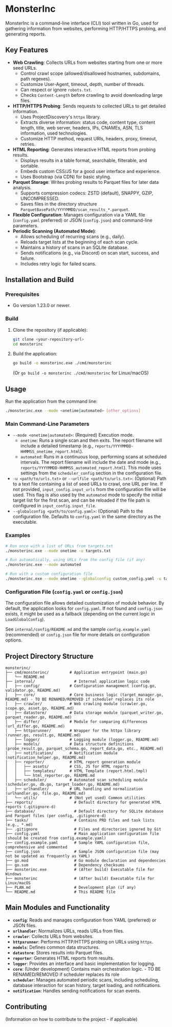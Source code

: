 # MonsterInc

MonsterInc is a command-line interface (CLI) tool written in Go, used for gathering information from websites, performing HTTP/HTTPS probing, and generating reports.

## Key Features

-   **Web Crawling**: Collects URLs from websites starting from one or more seed URLs.
    -   Control crawl scope (allowed/disallowed hostnames, subdomains, path regexes).
    -   Customize User-Agent, timeout, depth, number of threads.
    -   Can respect or ignore `robots.txt`.
    -   Checks `Content-Length` before crawling to avoid downloading large files.
-   **HTTP/HTTPS Probing**: Sends requests to collected URLs to get detailed information.
    -   Uses ProjectDiscovery's `httpx` library.
    -   Extracts diverse information: status code, content type, content length, title, web server, headers, IPs, CNAMEs, ASN, TLS information, used technologies.
    -   Customize HTTP method, request URIs, headers, proxy, timeout, retries.
-   **HTML Reporting**: Generates interactive HTML reports from probing results.
    -   Displays results in a table format, searchable, filterable, and sortable.
    -   Embeds custom CSS/JS for a good user interface and experience.
    -   Uses Bootstrap (via CDN) for basic styling.
-   **Parquet Storage**: Writes probing results to Parquet files for later data analysis.
    -   Supports compression codecs: ZSTD (default), SNAPPY, GZIP, UNCOMPRESSED.
    -   Saves files in the directory structure `ParquetBasePath/YYYYMMDD/scan_results_*.parquet`.
-   **Flexible Configuration**: Manages configuration via a YAML file (`config.yaml` preferred) or JSON (`config.json`) and command-line parameters.
-   **Periodic Scanning (Automated Mode)**:
    -   Allows scheduling of recurring scans (e.g., daily).
    -   Reloads target lists at the beginning of each scan cycle.
    -   Maintains a history of scans in an SQLite database.
    -   Sends notifications (e.g., via Discord) on scan start, success, and failure.
    -   Includes retry logic for failed scans.

## Installation and Build

### Prerequisites

-   Go version 1.23.0 or newer.

### Build

1.  Clone the repository (if applicable):
    ```bash
    git clone <your-repository-url>
    cd monsterinc
    ```
2.  Build the application:
    ```bash
    go build -o monsterinc.exe ./cmd/monsterinc
    ```
    (Or `go build -o monsterinc ./cmd/monsterinc` for Linux/macOS)

## Usage

Run the application from the command line:

```bash
./monsterinc.exe --mode <onetime|automated> [other_options]
```

### Main Command-Line Parameters

-   `--mode <onetime|automated>`: (Required) Execution mode.
    -   `onetime`: Runs a single scan and then exits. The report filename will include a detailed timestamp (e.g., `reports/YYYYMMDD-HHMMSS_onetime_report.html`).
    -   `automated`: Runs in a continuous loop, performing scans at scheduled intervals. The report filename will include the date and mode (e.g., `reports/YYYYMMDD-HHMMSS_automated_report.html`). This mode uses settings from the `scheduler_config` section in the configuration file.
-   `-u <path/to/urls.txt>` or `--urlfile <path/to/urls.txt>`: (Optional) Path to a text file containing a list of seed URLs to crawl, one URL per line. If not provided, `input_config.input_urls` from the configuration file will be used. This flag is also used by the `automated` mode to specify the initial target list for the first scan, and can be reloaded if the file path is configured in `input_config.input_file`.
-   `--globalconfig <path/to/config.yaml>`: (Optional) Path to the configuration file. Defaults to `config.yaml` in the same directory as the executable.

### Examples

```bash
# Run once with a list of URLs from targets.txt
./monsterinc.exe --mode onetime -u targets.txt

# Run automatically, using URLs from the config file (if any)
./monsterinc.exe --mode automated

# Run with a custom configuration file
./monsterinc.exe --mode onetime --globalconfig custom_config.yaml -u targets.txt
```

### Configuration File (`config.yaml` or `config.json`)

The configuration file allows detailed customization of module behavior. By default, the application looks for `config.yaml`. If not found and `config.json` exists, it might be used as a fallback (depending on the current logic in `LoadGlobalConfig`).

See `internal/config/README.md` and the sample `config.example.yaml` (recommended) or `config.json` file for more details on configuration options.

## Project Directory Structure

```
monsterinc/
├── cmd/monsterinc/         # Application entrypoint (main.go)
│   └── README.md
├── internal/                 # Internal application logic code
│   ├── config/             # Configuration management (config.go, validator.go, README.md)
│   ├── core/               # Core business logic (target_manager.go, README.md) - TO BE RENAMED/REMOVED if scheduler replaces its role
│   ├── crawler/            # Web crawling module (crawler.go, scope.go, asset.go, README.md)
│   ├── datastore/          # Data storage module (parquet_writer.go, parquet_reader.go, README.md)
│   ├── differ/             # Module for comparing differences (url_differ.go, README.md)
│   ├── httpxrunner/        # Wrapper for the httpx library (runner.go, result.go, README.md)
│   ├── logger/             # Logging module (logger.go, README.md)
│   ├── models/             # Data structure definitions (probe_result.go, parquet_schema.go, report_data.go, etc., README.md)
│   ├── notification/       # Notification module (notification_helper.go, README.md)
│   ├── reporter/           # HTML report generation module
│   │   ├── assets/         # CSS, JS for HTML reports
│   │   ├── templates/      # HTML Template (report.html.tmpl)
│   │   └── html_reporter.go, README.md
│   ├── scheduler/          # Automated scan scheduling module (scheduler.go, db.go, target_loader.go, README.md)
│   ├── urlhandler/         # URL handling and normalization (urlhandler.go, file.go, README.md)
│   └── utils/              # (Not yet used) Common utilities
├── reports/                  # Default directory for generated HTML reports (.gitignore-d)
├── database/                 # Default directory for SQLite database and Parquet files (per config, .gitignore-d)
├── tasks/                    # Contains PRD files and task lists (e.g., *.md)
├── .gitignore                # Files and directories ignored by Git
├── config.yaml               # Main application configuration file (should be created from config.example.yaml)
├── config.example.yaml       # Sample YAML configuration file, comprehensive and commented
├── config.json               # Sample JSON configuration file (may not be updated as frequently as YAML)
├── go.mod                    # Go module declaration and dependencies
├── go.sum                    # Dependency checksums
├── monsterinc.exe            # (After build) Executable file for Windows
├── monsterinc                # (After build) Executable file for Linux/macOS
├── PLAN.md                   # Development plan (if any)
└── README.md                 # This README file
```

## Main Modules and Functionality

-   **`config`**: Reads and manages configuration from YAML (preferred) or JSON files.
-   **`urlhandler`**: Normalizes URLs, reads URLs from files.
-   **`crawler`**: Collects URLs from websites.
-   **`httpxrunner`**: Performs HTTP/HTTPS probing on URLs using `httpx`.
-   **`models`**: Defines common data structures.
-   **`datastore`**: Stores results into Parquet files.
-   **`reporter`**: Generates HTML reports from results.
-   **`logger`**: Provides an interface and basic implementation for logging.
-   **`core`**: (Under development) Contains main orchestration logic. - TO BE RENAMED/REMOVED if scheduler replaces its role
-   **`scheduler`**: Manages automated periodic scans, including scheduling, database interaction for scan history, target loading, and notifications.
-   **`notification`**: Handles sending notifications for scan events.

## Contributing

(Information on how to contribute to the project - if applicable) 